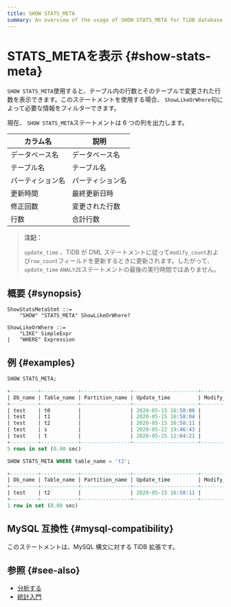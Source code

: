 ```yaml
---
title: SHOW STATS_META
summary: An overview of the usage of SHOW STATS_META for TiDB database.
---
```


# STATS_METAを表示 {#show-stats-meta}

`SHOW STATS_META`使用すると、テーブル内の行数とそのテーブルで変更された行数を表示できます。このステートメントを使用する場合、 `ShowLikeOrWhere`句によって必要な情報をフィルターできます。

現在、 `SHOW STATS_META`ステートメントは 6 つの列を出力します。

| カラム名     | 説明       |
| -------- | -------- |
| データベース名  | データベース名  |
| テーブル名    | テーブル名    |
| パーティション名 | パーティション名 |
| 更新時間     | 最終更新日時   |
| 修正回数     | 変更された行数  |
| 行数       | 合計行数     |

> **注記：**
>
> `update_time` 、TiDB が DML ステートメントに従って`modify_count`および`row_count`フィールドを更新するときに更新されます。したがって、 `update_time` `ANALYZE`ステートメントの最後の実行時間ではありません。

## 概要 {#synopsis}

```ebnf+diagram
ShowStatsMetaStmt ::=
    "SHOW" "STATS_META" ShowLikeOrWhere?

ShowLikeOrWhere ::=
    "LIKE" SimpleExpr
|   "WHERE" Expression
```

## 例 {#examples}

```sql
SHOW STATS_META;
```

```sql
+---------+------------+----------------+---------------------+--------------+-----------+
| Db_name | Table_name | Partition_name | Update_time         | Modify_count | Row_count |
+---------+------------+----------------+---------------------+--------------+-----------+
| test    | t0         |                | 2020-05-15 16:58:00 |            0 |         0 |
| test    | t1         |                | 2020-05-15 16:58:04 |            0 |         0 |
| test    | t2         |                | 2020-05-15 16:58:11 |            0 |         0 |
| test    | s          |                | 2020-05-22 19:46:43 |            0 |         0 |
| test    | t          |                | 2020-05-25 12:04:21 |            0 |         0 |
+---------+------------+----------------+---------------------+--------------+-----------+
5 rows in set (0.00 sec)
```

```sql
SHOW STATS_META WHERE table_name = 't2';
```

```sql
+---------+------------+----------------+---------------------+--------------+-----------+
| Db_name | Table_name | Partition_name | Update_time         | Modify_count | Row_count |
+---------+------------+----------------+---------------------+--------------+-----------+
| test    | t2         |                | 2020-05-15 16:58:11 |            0 |         0 |
+---------+------------+----------------+---------------------+--------------+-----------+
1 row in set (0.00 sec)
```

## MySQL 互換性 {#mysql-compatibility}

このステートメントは、MySQL 構文に対する TiDB 拡張です。

## 参照 {#see-also}

-   [分析する](/sql-statements/sql-statement-analyze-table.md)
-   [統計入門](/statistics.md)
